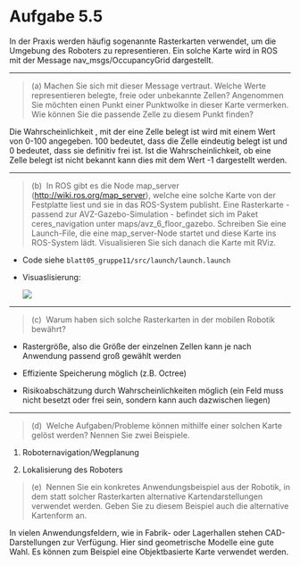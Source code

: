 # Aufgabe 5.5

In der Praxis werden häufig sogenannte Rasterkarten verwendet, um die Umgebung des Roboters zu representieren. Ein solche Karte wird in ROS mit der Message nav_msgs/OccupancyGrid dargestellt.

---

> (a) Machen Sie sich mit dieser Message vertraut. Welche Werte representieren belegte, freie oder unbekannte Zellen? Angenommen Sie möchten einen Punkt einer Punktwolke in dieser Karte vermerken. Wie können Sie die passende Zelle zu diesem Punkt finden?

Die Wahrscheinlichkeit , mit der eine Zelle belegt ist wird mit einem Wert von 0-100 angegeben. 100 bedeutet, dass die Zelle eindeutig belegt ist und 0 bedeutet, dass sie definitiv frei ist. Ist die Wahrscheinlichkeit, ob eine Zelle belegt ist nicht bekannt kann dies mit dem Wert -1 dargestellt werden.

---

> (b)  In ROS gibt es die Node map_server (http://wiki.ros.org/map_server), welche eine solche Karte von der Festplatte liest und sie in das ROS-System publisht. Eine Rasterkarte - passend zur AVZ-Gazebo-Simulation - befindet sich im Paket ceres_navigation unter maps/avz_6_floor_gazebo. Schreiben Sie eine Launch-File, die eine map_server-Node startet und diese Karte ins ROS-System
> lädt. Visualisieren Sie sich danach die Karte mit RViz.

- Code siehe `blatt05_gruppe11/src/launch/launch.launch`

- Visuaslisierung:
  
  ![](/Users/marcelhundorf/Uni/Master/3.%20Semester/robotik/Lösungen/src/blatt05_gruppe11_zusatz/Bilder/map_server_viz.png)

---

> (c)  Warum haben sich solche Rasterkarten in der mobilen Robotik bewährt?

- Rastergröße, also die Größe der einzelnen Zellen kann je nach Anwendung passend groß gewählt werden

- Effiziente Speicherung möglich (z.B. Octree)

- Risikoabschätzung durch Wahrscheinlichkeiten möglich (ein Feld muss nicht besetzt oder frei sein, sondern kann auch dazwischen liegen)

---

> (d)  Welche Aufgaben/Probleme können mithilfe einer solchen Karte gelöst werden? Nennen Sie zwei Beispiele.

1. Roboternavigation/Wegplanung

2. Lokalisierung des Roboters

> (e)  Nennen Sie ein konkretes Anwendungsbeispiel aus der Robotik, in dem statt solcher Rasterkarten alternative Kartendarstellungen verwendet werden. Geben Sie zu diesem Beispiel auch die alternative Kartenform an.

In vielen Anwendungsfeldern, wie in Fabrik- oder Lagerhallen stehen CAD-Darstellungen zur Verfügung. Hier sind geometrische Modelle eine gute Wahl. Es können zum Beispiel eine Objektbasierte Karte verwendet werden.
